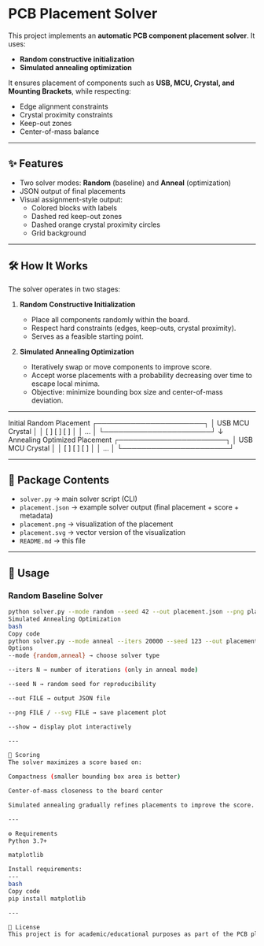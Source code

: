 # PCB Placement Solver

This project implements an **automatic PCB component placement solver**. It uses:  
- **Random constructive initialization**  
- **Simulated annealing optimization**  

It ensures placement of components such as **USB, MCU, Crystal, and Mounting Brackets**, while respecting:  
- Edge alignment constraints  
- Crystal proximity constraints  
- Keep-out zones  
- Center-of-mass balance  

---

## ✨ Features
- Two solver modes: **Random** (baseline) and **Anneal** (optimization)  
- JSON output of final placements  
- Visual assignment-style output:  
  - Colored blocks with labels  
  - Dashed red keep-out zones  
  - Dashed orange crystal proximity circles  
  - Grid background  

---

## 🛠 How It Works

The solver operates in two stages:

1. **Random Constructive Initialization**  
   - Place all components randomly within the board.  
   - Respect hard constraints (edges, keep-outs, crystal proximity).  
   - Serves as a feasible starting point.

2. **Simulated Annealing Optimization**  
   - Iteratively swap or move components to improve score.  
   - Accept worse placements with a probability decreasing over time to escape local minima.  
   - Objective: minimize bounding box size and center-of-mass deviation.

---

Initial Random Placement
┌──────────────────────┐
│ USB MCU Crystal │
│ [ ] [ ] [ ] │
│ ... │
└──────────────────────┘
↓ Annealing
Optimized Placement
┌──────────────────────┐
│ USB MCU Crystal │
│ [ ] [ ] [ ] │
│ ... │
└──────────────────────┘



---

## 📂 Package Contents
- `solver.py` → main solver script (CLI)  
- `placement.json` → example solver output (final placement + score + metadata)  
- `placement.png` → visualization of the placement  
- `placement.svg` → vector version of the visualization  
- `README.md` → this file  

---

## 🚀 Usage

### Random Baseline Solver
```bash
python solver.py --mode random --seed 42 --out placement.json --png placement.png
Simulated Annealing Optimization
bash
Copy code
python solver.py --mode anneal --iters 20000 --seed 123 --out placement.json --png placement.png --svg placement.svg
Options
--mode {random,anneal} → choose solver type

--iters N → number of iterations (only in anneal mode)

--seed N → random seed for reproducibility

--out FILE → output JSON file

--png FILE / --svg FILE → save placement plot

--show → display plot interactively

---

🧮 Scoring
The solver maximizes a score based on:

Compactness (smaller bounding box area is better)

Center-of-mass closeness to the board center

Simulated annealing gradually refines placements to improve the score.

---

⚙️ Requirements
Python 3.7+

matplotlib

Install requirements:
---
bash
Copy code
pip install matplotlib

---

📜 License
This project is for academic/educational purposes as part of the PCB placement assignment.
